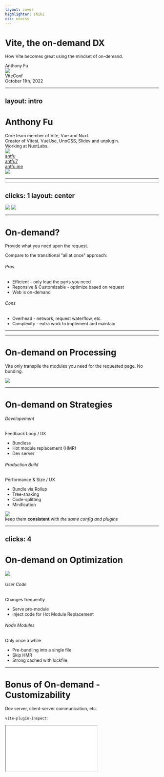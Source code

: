 ```yaml
---
layout: cover
highlighter: shiki
css: unocss
---
```


# Vite, the on-demand DX

<p text-xl>
How Vite becomes great using the mindset of on-demand.
</p>

<div uppercase text-sm tracking-widest>
Anthony Fu
</div>

<div abs-bl mx-14 my-12 flex>
  <img src="/viteconf.svg" h-10 />
  <div ml-3 flex flex-col text-left>
    <div>ViteConf</div>
    <div text-sm opacity-50>October 11th, 2022</div>
  </div>
</div>

<div i-logos-vitejs text-35em absolute op10 right--35 top--5 />

---
layout: intro
---

# Anthony Fu

<div class="leading-8 opacity-80">
Core team member of Vite, Vue and Nuxt.<br>
Creator of Vitest, VueUse, UnoCSS, Slidev and unplugin.<br>
Working at NuxtLabs.<br>
</div>

<div flex="~ gap-4" py4 v-click>
  <div w-10 text-2em i-logos-vitejs />
  <div w-10 text-2em i-logos-vitest />
  <div w-10 text-2em i-logos-nuxt-icon />
  <img w-10 text-2em src="https://sli.dev/logo.svg" />
  <div w-10 text-2em i-logos-vue />
  <div w-10 text-2em i-logos-vueuse />
  <div w-10 text-2em i-logos-unocss filter-invert />
</div>

<div mt-5 w-min grid="~ cols-[auto_1fr] gap-2" items-center v-click>
  <div i-ri-github-line op50 ma text-xl/>
  <div><a href="https://github.com/antfu" target="_blank">antfu</a></div>
  <div i-ri-twitter-line op50 ma text-xl/>
  <div><a href="https://twitter.com/antfu7" target="_blank">antfu7</a></div>
  <div i-ri-user-3-line op50 ma text-xl/>
  <div><a href="https://antfu.me" target="_blank">antfu.me</a></div>
</div>

<img src="https://antfu.me/avatar.png" rounded-full w-40 abs-tr mt-22 mr-22/>


---

<SectionTitle
  headline="What is"
  title="on-demand?"
  color="text-sky"
/>

---
clicks: 1
layout: center
---

<img src="/windows-download.jpg" transition-all :class="$clicks ? 'blur-5 filter-brightness-40' : ''" />
<img src="/streaming-services.svg" absolute top-50 left-60 v-click="1" />

---

# On-demand?

<v-click>

Provide what you need upon the request.

</v-click>


<div scale-110 origin-left-top>

<div v-click>
Compare to the transitional "all at once" approach:
</div>

<h6 my4 v-click>Pros</h6>
<v-clicks>

- <span font-bold text-blue>Efficient</span> - only load the parts you need
- <span font-bold text-teal>Reponsive & Customizable</span> - optimize based on request
- <span font-bold text-lime>Web is on-demand</span>

</v-clicks>
<h6 my4 v-click>Cons</h6>
<v-clicks>

- <span font-bold text-yellow>Overhead</span> - network, request waterflow, etc.
- <span font-bold text-orange>Complexity</span> - extra work to implement and maintain

</v-clicks>
</div>


---

<SectionTitle
  headline="How"
  title="trade-offs"
  description="made in Vite?"
  color="text-orange"
/>

---

# On-demand on Processing

Vite only transpile the modules you need for the requested page. No bunding.

<img src="/bundless.svg" h-90 mt--5 v-click />

---

# On-demand on Strategies

<div grid="~ cols-2">
<div>

###### Developement

<div text-sm text-orange>Feedback Loop / DX</div>

<div mt-3 />
<v-clicks>

- Bundless
- Hot module replacement (HMR)
- Dev server

</v-clicks>
</div>
<div>

###### Production Build

<div text-sm text-rose>Performance & Size / UX</div>

<div mt-3 />
<v-clicks>

- Bundle via Rollup
- Tree-shaking
- Code-splitting
- Minification

</v-clicks>
</div>
</div>

<img src="/build-dev.svg" h-60 absolute left-10 bottom-8 v-click />

<div p4 text-center text-xl absolute right-40 bottom-20 w-60 v-click>
keep them <b text-amber>consistent</b> with <i>the same config and plugins</i>
</div>


---
clicks: 4
---

# On-demand on Optimization

<img src="/user-code-node.svg" h-20 absolute left-12 top-25 v-click="1" />

<div grid="~ cols-2" mt-28 v-click="2">
<div>

###### User Code

<div text-sm text-cyan>Changes frequently</div>

<div mt-3 />
<v-clicks :at="3">

- Serve pre-module
- Inject code for Hot Module Replacement 

</v-clicks>
</div>
<div>

###### Node Modules

<div text-sm text-green>Only once a while</div>

<div mt-3 />
<v-clicks :at="3">

- Pre-bundling into a single file
- Skip HMR
- Strong cached with lockfile

</v-clicks>
</div>
</div>


---

# Bonus of On-demand - <span text-orange>Customizability</span>

Dev server, client-server communication, etc.

<div v-click>

`vite-plugin-inspect`:

<iframe src="/__inspect/" border-t border-gray:40 scale-75 origin-bottom-left absolute left-0 bottom-0 w="133%" h="92%" />

</div>


---

<SectionTitle
  headline="Build"
  title="integrations"
  description="with on-demand in mind"
  color="text-purple"
/>

---

# Server Side Rendering

Traditional approach

<div mt-10 />

<img src="/ssr-workflow.svg" v-click />

---

# Developement time SSR

Rebuild the bundle on source file changes

<div mt-10 />

<img src="/ssr-workflow-rebundle.svg" />

---

# On-demand SSR in Nuxt 3 <div i-logos-nuxt-icon inline-block translate-y-1 />

<div text-lg mb-7 v-click>
We made an on-demand Vite runtime <span text-amber font-bold>Vite Node</span>
</div>

<img src="/ssr-workflow-vite-node.svg" v-click />

<v-click>

Learn more: [Dev SSR on Nuxt with Vite](/todo)

</v-click>

---

<div grid="~ cols-2" h-95>
<div flex="~ col" items-center justify-center>

<img src="/vite-node.svg" mb4 />

# Vite Node

Vite as Node runtime.

</div>
<div flex="~ col" justify-center>
<v-clicks>

- On-demand evaluation
- Reuses Vite config, plugins, etc.
- Out-of-box ESM & TypeScript support
- Watch mode + HMR
- Separate server/client architecture

</v-clicks>
</div>
</div>

<div flex="~ gap-6" py4 mt--10 justify-center items-center v-click>
  <div w-16 text-4em i-logos-nuxt-icon />
  <div w-16 text-4em i-logos-vitest />
  <img w-16 text-4em src="/histoire.svg" />
  <img w-16 text-4em src="/vue-termui.svg" />
  <div op50>...more</div>
</div>

---
layout: center
class: bg-black
---

<img src="/daniel-talk.png" />

---
class: bg-black
layout: center
---

<img src="/vladimir-talk.png" />

---
src: '../../reuse/sponsors.md'
---

---
src: '../../reuse/thanks.md'
---
